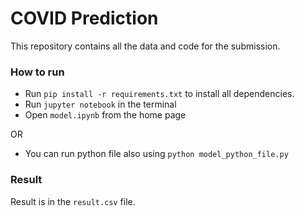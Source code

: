 # COVID Prediction

This repository contains all the data and code for the submission.

### How to run

- Run `pip install -r requirements.txt` to install all dependencies.
- Run `jupyter notebook` in the terminal
- Open `model.ipynb` from the home page

OR

- You can run python file also using `python model_python_file.py`

### Result

Result is in the `result.csv` file.